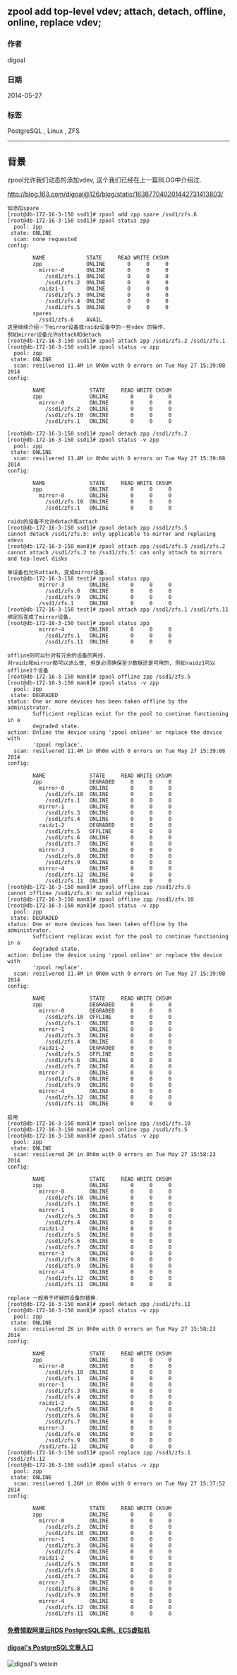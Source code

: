 ## zpool add top-level vdev; attach, detach, offline, online, replace vdev;  
                                                                                                                                                                   
### 作者                                                                                                                                                               
digoal                                                                                                                                                                 
                                                                                                                                                             
### 日期                                                                                                                                                                                
2014-05-27                                                                                                                                                       
                                                                                                                                                              
### 标签                                                                                                                                                             
PostgreSQL , Linux , ZFS                                                                                                                                                           
                                                                                                                                                                                               
----                                                                                                                                                                       
                                                                                                                                                                                                           
## 背景           
zpool允许我们动态的添加vdev, 这个我们已经在上一篇BLOG中介绍过.  
  
http://blog.163.com/digoal@126/blog/static/163877040201442731413803/  
  
```  
如添加spare  
[root@db-172-16-3-150 ssd1]# zpool add zpp spare /ssd1/zfs.6  
[root@db-172-16-3-150 ssd1]# zpool status zpp  
  pool: zpp  
 state: ONLINE  
  scan: none requested  
config:  
  
        NAME             STATE     READ WRITE CKSUM  
        zpp              ONLINE       0     0     0  
          mirror-0       ONLINE       0     0     0  
            /ssd1/zfs.1  ONLINE       0     0     0  
            /ssd1/zfs.2  ONLINE       0     0     0  
          raidz1-1       ONLINE       0     0     0  
            /ssd1/zfs.3  ONLINE       0     0     0  
            /ssd1/zfs.4  ONLINE       0     0     0  
            /ssd1/zfs.5  ONLINE       0     0     0  
        spares  
          /ssd1/zfs.6    AVAIL  
这里继续介绍一下mirror设备或raidz设备中的一些vdev 的操作.  
例如mirror设备允许attach和detach  
[root@db-172-16-3-150 ssd1]# zpool attach zpp /ssd1/zfs.2 /ssd1/zfs.1  
[root@db-172-16-3-150 ssd1]# zpool status -v zpp  
  pool: zpp  
 state: ONLINE  
  scan: resilvered 11.4M in 0h0m with 0 errors on Tue May 27 15:39:08 2014  
config:  
  
        NAME              STATE     READ WRITE CKSUM  
        zpp               ONLINE       0     0     0  
          mirror-0        ONLINE       0     0     0  
            /ssd1/zfs.2   ONLINE       0     0     0  
            /ssd1/zfs.10  ONLINE       0     0     0  
            /ssd1/zfs.1   ONLINE       0     0     0  
  
[root@db-172-16-3-150 ssd1]# zpool detach zpp /ssd1/zfs.2   
[root@db-172-16-3-150 ssd1]# zpool status -v zpp  
  pool: zpp  
 state: ONLINE  
  scan: resilvered 11.4M in 0h0m with 0 errors on Tue May 27 15:39:08 2014  
config:  
  
        NAME              STATE     READ WRITE CKSUM  
        zpp               ONLINE       0     0     0  
          mirror-0        ONLINE       0     0     0  
            /ssd1/zfs.10  ONLINE       0     0     0  
            /ssd1/zfs.1   ONLINE       0     0     0  
  
raidz的设备不允许detach和attach  
[root@db-172-16-3-150 ssd1]# zpool detach zpp /ssd1/zfs.5  
cannot detach /ssd1/zfs.5: only applicable to mirror and replacing vdevs  
[root@db-172-16-3-150 man8]# zpool attach zpp /ssd1/zfs.5 /ssd1/zfs.2  
cannot attach /ssd1/zfs.2 to /ssd1/zfs.5: can only attach to mirrors and top-level disks  
  
单设备也允许attach, 变成mirror设备.  
[root@db-172-16-3-150 test]# zpool status zpp  
          mirror-3        ONLINE       0     0     0  
            /ssd1/zfs.8   ONLINE       0     0     0  
            /ssd1/zfs.9   ONLINE       0     0     0  
          /ssd1/zfs.1     ONLINE       0     0     0  
[root@db-172-16-3-150 test]# zpool attach zpp /ssd1/zfs.1 /ssd1/zfs.11  
绑定后变成了mirror设备.  
[root@db-172-16-3-150 test]# zpool status zpp  
          mirror-4        ONLINE       0     0     0  
            /ssd1/zfs.1   ONLINE       0     0     0  
            /ssd1/zfs.11  ONLINE       0     0     0  
  
offline则可以针对有冗余的设备的离线.  
对raidz和mirror都可以这么做, 但是必须确保至少数据还是可用的, 例如raidz1可以offline1个设备  
[root@db-172-16-3-150 man8]# zpool offline zpp /ssd1/zfs.5  
[root@db-172-16-3-150 man8]# zpool status -v zpp  
  pool: zpp  
 state: DEGRADED  
status: One or more devices has been taken offline by the administrator.  
        Sufficient replicas exist for the pool to continue functioning in a  
        degraded state.  
action: Online the device using 'zpool online' or replace the device with  
        'zpool replace'.  
  scan: resilvered 11.4M in 0h0m with 0 errors on Tue May 27 15:39:08 2014  
config:  
  
        NAME              STATE     READ WRITE CKSUM  
        zpp               DEGRADED     0     0     0  
          mirror-0        ONLINE       0     0     0  
            /ssd1/zfs.10  ONLINE       0     0     0  
            /ssd1/zfs.1   ONLINE       0     0     0  
          mirror-1        ONLINE       0     0     0  
            /ssd1/zfs.3   ONLINE       0     0     0  
            /ssd1/zfs.4   ONLINE       0     0     0  
          raidz1-2        DEGRADED     0     0     0  
            /ssd1/zfs.5   OFFLINE      0     0     0  
            /ssd1/zfs.6   ONLINE       0     0     0  
            /ssd1/zfs.7   ONLINE       0     0     0  
          mirror-3        ONLINE       0     0     0  
            /ssd1/zfs.8   ONLINE       0     0     0  
            /ssd1/zfs.9   ONLINE       0     0     0  
          mirror-4        ONLINE       0     0     0  
            /ssd1/zfs.12  ONLINE       0     0     0  
            /ssd1/zfs.11  ONLINE       0     0     0  
[root@db-172-16-3-150 man8]# zpool offline zpp /ssd1/zfs.6  
cannot offline /ssd1/zfs.6: no valid replicas  
[root@db-172-16-3-150 man8]# zpool offline zpp /ssd1/zfs.10  
[root@db-172-16-3-150 man8]# zpool status -v zpp  
  pool: zpp  
 state: DEGRADED  
status: One or more devices has been taken offline by the administrator.  
        Sufficient replicas exist for the pool to continue functioning in a  
        degraded state.  
action: Online the device using 'zpool online' or replace the device with  
        'zpool replace'.  
  scan: resilvered 11.4M in 0h0m with 0 errors on Tue May 27 15:39:08 2014  
config:  
  
        NAME              STATE     READ WRITE CKSUM  
        zpp               DEGRADED     0     0     0  
          mirror-0        DEGRADED     0     0     0  
            /ssd1/zfs.10  OFFLINE      0     0     0  
            /ssd1/zfs.1   ONLINE       0     0     0  
          mirror-1        ONLINE       0     0     0  
            /ssd1/zfs.3   ONLINE       0     0     0  
            /ssd1/zfs.4   ONLINE       0     0     0  
          raidz1-2        DEGRADED     0     0     0  
            /ssd1/zfs.5   OFFLINE      0     0     0  
            /ssd1/zfs.6   ONLINE       0     0     0  
            /ssd1/zfs.7   ONLINE       0     0     0  
          mirror-3        ONLINE       0     0     0  
            /ssd1/zfs.8   ONLINE       0     0     0  
            /ssd1/zfs.9   ONLINE       0     0     0  
          mirror-4        ONLINE       0     0     0  
            /ssd1/zfs.12  ONLINE       0     0     0  
            /ssd1/zfs.11  ONLINE       0     0     0  
  
启用  
[root@db-172-16-3-150 man8]# zpool online zpp /ssd1/zfs.10  
[root@db-172-16-3-150 man8]# zpool online zpp /ssd1/zfs.5  
[root@db-172-16-3-150 man8]# zpool status -v zpp  
  pool: zpp  
 state: ONLINE  
  scan: resilvered 2K in 0h0m with 0 errors on Tue May 27 15:58:23 2014  
config:  
  
        NAME              STATE     READ WRITE CKSUM  
        zpp               ONLINE       0     0     0  
          mirror-0        ONLINE       0     0     0  
            /ssd1/zfs.10  ONLINE       0     0     0  
            /ssd1/zfs.1   ONLINE       0     0     0  
          mirror-1        ONLINE       0     0     0  
            /ssd1/zfs.3   ONLINE       0     0     0  
            /ssd1/zfs.4   ONLINE       0     0     0  
          raidz1-2        ONLINE       0     0     0  
            /ssd1/zfs.5   ONLINE       0     0     0  
            /ssd1/zfs.6   ONLINE       0     0     0  
            /ssd1/zfs.7   ONLINE       0     0     0  
          mirror-3        ONLINE       0     0     0  
            /ssd1/zfs.8   ONLINE       0     0     0  
            /ssd1/zfs.9   ONLINE       0     0     0  
          mirror-4        ONLINE       0     0     0  
            /ssd1/zfs.12  ONLINE       0     0     0  
            /ssd1/zfs.11  ONLINE       0     0     0  
  
replace 一般用于坏掉的设备的替换.  
[root@db-172-16-3-150 man8]# zpool detach zpp /ssd1/zfs.11  
[root@db-172-16-3-150 man8]# zpool status -v zpp  
  pool: zpp  
 state: ONLINE  
  scan: resilvered 2K in 0h0m with 0 errors on Tue May 27 15:58:23 2014  
config:  
  
        NAME              STATE     READ WRITE CKSUM  
        zpp               ONLINE       0     0     0  
          mirror-0        ONLINE       0     0     0  
            /ssd1/zfs.10  ONLINE       0     0     0  
            /ssd1/zfs.1   ONLINE       0     0     0  
          mirror-1        ONLINE       0     0     0  
            /ssd1/zfs.3   ONLINE       0     0     0  
            /ssd1/zfs.4   ONLINE       0     0     0  
          raidz1-2        ONLINE       0     0     0  
            /ssd1/zfs.5   ONLINE       0     0     0  
            /ssd1/zfs.6   ONLINE       0     0     0  
            /ssd1/zfs.7   ONLINE       0     0     0  
          mirror-3        ONLINE       0     0     0  
            /ssd1/zfs.8   ONLINE       0     0     0  
            /ssd1/zfs.9   ONLINE       0     0     0  
          /ssd1/zfs.12    ONLINE       0     0     0  
[root@db-172-16-3-150 ssd1]# zpool replace zpp /ssd1/zfs.1 /ssd1/zfs.12  
[root@db-172-16-3-150 ssd1]# zpool status -v zpp  
  pool: zpp  
 state: ONLINE  
  scan: resilvered 1.26M in 0h0m with 0 errors on Tue May 27 15:37:52 2014  
config:  
  
        NAME              STATE     READ WRITE CKSUM  
        zpp               ONLINE       0     0     0  
          mirror-0        ONLINE       0     0     0  
            /ssd1/zfs.2   ONLINE       0     0     0  
            /ssd1/zfs.10  ONLINE       0     0     0  
          mirror-1        ONLINE       0     0     0  
            /ssd1/zfs.3   ONLINE       0     0     0  
            /ssd1/zfs.4   ONLINE       0     0     0  
          raidz1-2        ONLINE       0     0     0  
            /ssd1/zfs.5   ONLINE       0     0     0  
            /ssd1/zfs.6   ONLINE       0     0     0  
            /ssd1/zfs.7   ONLINE       0     0     0  
          mirror-3        ONLINE       0     0     0  
            /ssd1/zfs.8   ONLINE       0     0     0  
            /ssd1/zfs.9   ONLINE       0     0     0  
          mirror-4        ONLINE       0     0     0  
            /ssd1/zfs.12  ONLINE       0     0     0  
            /ssd1/zfs.11  ONLINE       0     0     0  
```  
      
  
  
  
  
  
  
  
  
  
  
  
  
  
#### [免费领取阿里云RDS PostgreSQL实例、ECS虚拟机](https://free.aliyun.com/ "57258f76c37864c6e6d23383d05714ea")
  
  
#### [digoal's PostgreSQL文章入口](https://github.com/digoal/blog/blob/master/README.md "22709685feb7cab07d30f30387f0a9ae")
  
  
![digoal's weixin](../pic/digoal_weixin.jpg "f7ad92eeba24523fd47a6e1a0e691b59")
  
  
  
  
  
  
  
